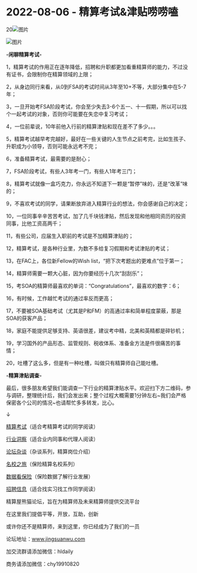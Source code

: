 # 2022-08-06 - 精算考试&津贴唠唠嗑

20![图片](https://mmbiz.qpic.cn/mmbiz_jpg/PVTr5cqOmdsiaicIRGthO3IhpdkibrFUWVU1xAtP9ZY24c0vAhCVJo55thjfrfia19NvibyVvich2UW9I8vGCty5LxNw/640?wx_fmt=jpeg&tp=webp&wxfrom=5&wx_lazy=1)

![图片](https://mmbiz.qpic.cn/mmbiz_png/6aVaON9Kibf7U8kyccAm9c63gM1MwibJqsV15F2VRibE1QnBiagxHfwER6LQXwibwwQjUzRdnQxj1Vbic0abIUTX6PJg/640?wx_fmt=png&tp=webp&wxfrom=5&wx_lazy=1)

**-****闲聊精算考试****-**

1，精算考试的作用正在逐年降低，招聘和升职都更加看重精算师的能力，不过没有证书，会限制你在精算领域的上限；

2，从身边同行来看，从0到FSA的考试时间从3年至10+不等，大部分集中在5-7年；

3，一旦开始考FSA阶段考试，你会至少失去3-6个五一、十一假期，所以可以找个一起考试的对象，否则你可能要在失恋中复习考试；

4，一位前辈说，10年前他入行前的精算津贴和现在差不了多少。。。

5，精算考试越早考完越好，最好在一些关键的人生节点之前考完，比如生孩子、升职成为小领导，否则可能永远考不完；

6，准备精算考试，最需要的是耐心；

7，FSA阶段考试，有些人3年考一门，有些人1年考三门；

8，精算考试就像一盒巧克力，你永远不知道下一颗是“暂停”味的，还是“改革”味的；

9，不喜欢考试的同学，请果断放弃进入精算行业的想法，你会感谢自己的决定；

10，一位同事辛辛苦苦考试，加了几千块钱津贴，然后发现和他相同资历的投资同事，比他工资高两千；

11，有些公司，应届生入职前的考试是不加精算津贴的；

12，精算考试，是各种行业里，为数不多给复习假期和考试津贴的考试；

13，在FAC上，各位新Fellow的Wish list，“把下次考题出的更难点”位于第一；

14，精算师需要一颗大心脏，因为你要经历十几次“刮刮乐”；

15，考SOA的精算师最喜欢的单词：“Congratulations”，最喜欢的数字：6；

16，有时候，工作越忙考试的通过率反而更高；

17，不要被SOA基础考试（尤其是P和FM）的高通过率和简单程度蒙蔽，那是SOA的获客产品；

18，家庭不能提供足够支持、英语很差，建议考中精，北美和英精都是碎钞机；

19，学习国外的产品形态、监管规则、税收体系、准备金方法是件很痛苦的事情；

20，吐槽了这么多，但是有一种吐槽，叫做只有精算师自己能吐槽。


**-****精算津贴调查****-**

最后，很多朋友希望我们能调查一下行业的精算津贴水平。欢迎扫下方二维码，参与调研，整理统计后，我们会发出来；整个过程大概需要1分钟左右~我们会严格保密各个公司的情况~也请帮忙多多转发，比心。



↓

[精算考试](https://mp.weixin.qq.com/mp/appmsgalbum?__biz=MzIyMjA5MzUwMg==&action=getalbum&album_id=1466144252454764546#wechat_redirect)（适合考精算考试的同学阅读）

[行业洞察](https://mp.weixin.qq.com/mp/appmsgalbum?__biz=MzIyMjA5MzUwMg==&action=getalbum&album_id=1466140974488748032#wechat_redirect)（适合业内同事和代理人阅读）

[论坛杂谈](https://mp.weixin.qq.com/mp/appmsgalbum?__biz=MzIyMjA5MzUwMg==&action=getalbum&album_id=1466151460148084736#wechat_redirect)（杂谈系列，精算岗位介绍）

[名校之旅](https://mp.weixin.qq.com/mp/appmsgalbum?__biz=MzIyMjA5MzUwMg==&action=getalbum&album_id=1466147283460161538#wechat_redirect)（保险精算名校系列）

[数据看保险](https://mp.weixin.qq.com/mp/appmsgalbum?__biz=MzIyMjA5MzUwMg==&action=getalbum&album_id=2002358913534328835#wechat_redirect)（保险数据了解行业发展）

[招聘信息](https://mp.weixin.qq.com/mp/appmsgalbum?__biz=MzIyMjA5MzUwMg==&action=getalbum&album_id=1466154141080092675#wechat_redirect)（适合找实习找工作同学阅读）

精算屋熊猫论坛，旨在为精算师及未来精算师提供交流平台

在这里我们提倡平等，开放，互助，创新

或许你还不是精算师，来到这里，你已经成为了我们的一员

论坛地址：www.jingsuanwu.com

加交流群请添加微信：hldaily

商务请添加微信：chy19910820